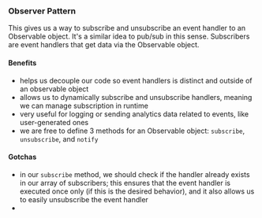 ### Observer Pattern

This gives us a way to subscribe and unsubscribe an event handler to an Observable object.  It's
a similar idea to pub/sub in this sense.  Subscribers are event handlers that get data via the
Observable object.

#### Benefits
- helps us decouple our code so event handlers is distinct and outside of an observable object
- allows us to dynamically subscribe and unsubscribe handlers, meaning we can manage subscription
in runtime
- very useful for logging or sending analytics data related to events, like user-generated ones
- we are free to define 3 methods for an Observable object: `subscribe`, `unsubscribe`, and
`notify`

#### Gotchas
- in our `subscribe` method, we should check if the handler already exists in our array of
subscribers; this ensures that the event handler is executed once only (if this is the 
desired behavior), and it also allows us to easily unsubscribe the event handler
- 

